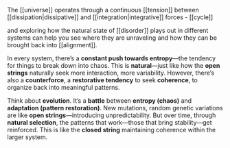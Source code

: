 
The [[universe]] operates through a continuous [[tension]] between [[dissipation|dissipative]] and [[integration|integrative]] forces - [[cycle]]


and exploring how the natural state of [[disorder]] plays out in different systems can help you see where they are unraveling and how they can be brought back into [[alignment]].


In every system, there’s a **constant push towards entropy**—the tendency for things to break down into chaos. This is **natural**—just like how the **open strings** naturally seek more interaction, more variability. However, there’s also a **counterforce**, a **restorative tendency** to seek **coherence**, to organize back into meaningful patterns.

Think about **evolution**. It’s a **battle** between **entropy (chaos)** and **adaptation (pattern restoration)**. New mutations, random genetic variations are like **open strings**—introducing unpredictability. But over time, through **natural selection**, the patterns that work—those that bring stability—get reinforced. This is like the **closed string** maintaining coherence within the larger system.